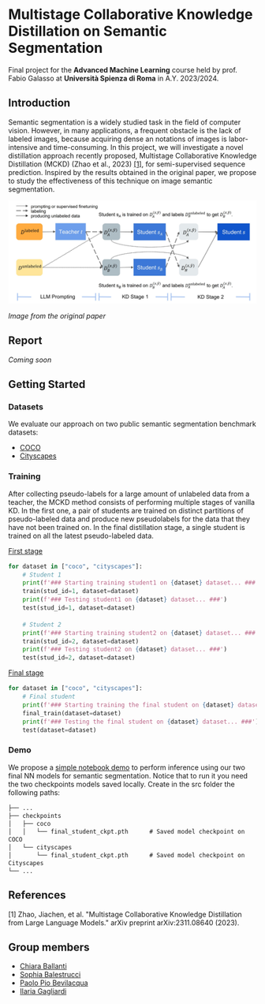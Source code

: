 # Multistage Collaborative Knowledge Distillation on Semantic Segmentation

Final project for the **Advanced Machine Learning** course held by prof. Fabio Galasso at **Università Spienza di Roma** in A.Y. 2023/2024.

## Introduction

Semantic segmentation is a widely studied task in the field of computer vision. However, in many applications, a frequent obstacle is the lack of 
labeled images, because acquiring dense an notations of images is labor-intensive and time-consuming. In this project, we will investigate a novel
distillation approach recently proposed, Multistage Collaborative Knowledge Distillation (MCKD) (Zhao et al., 2023) [[1]](https://arxiv.org/abs/2311.08640), for semi-supervised sequence prediction. Inspired by the results obtained in the original paper, we propose to study the effectiveness of this technique on image semantic segmentation.

![](images/mckd-paper-arch.jpg)

<i>Image from the original paper</i>

## Report
<i>Coming soon</i>

## Getting Started

### Datasets
We evaluate our approach on two public semantic segmentation benchmark datasets:
- [COCO](https://cocodataset.org/#home)
- [Cityscapes](https://www.cityscapes-dataset.com/)

### Training

After collecting pseudo-labels for a large amount of unlabeled data from a teacher, the MCKD method consists of performing multiple stages of vanilla KD. In the first one, a pair of students are trained on distinct partitions of pseudo-labeled data and produce new pseudolabels for the data that they have not been trained on. In the final distillation stage, a single student is trained on all the latest pseudo-labeled data.

[First stage](training/first_stage.py)

```python
for dataset in ["coco", "cityscapes"]:
    # Student 1
    print(f'### Starting training student1 on {dataset} dataset... ###')
    train(stud_id=1, dataset=dataset)
    print(f'### Testing student1 on {dataset} dataset... ###')
    test(stud_id=1, dataset=dataset)

    # Student 2
    print(f'### Starting training student2 on {dataset} dataset... ###')
    train(stud_id=2, dataset=dataset)
    print(f'### Testing student2 on {dataset} dataset... ###')
    test(stud_id=2, dataset=dataset)
```

[Final stage](training/final_stage.py)

```python
for dataset in ["coco", "cityscapes"]:
    # Final student
    print(f'### Starting training the final student on {dataset} dataset... ###')
    final_train(dataset=dataset)
    print(f'### Testing the final student on {dataset} dataset... ###')
    test(dataset=dataset)
```

### Demo

We propose a [simple notebook demo](demo/demo.ipynb) to perform inference using our two final NN models for semantic segmentation.
Notice that to run it you need the two checkpoints models saved locally. Create in the src folder the following
paths:

    ├── ... 
    ├── checkpoints                    
    │   ├── coco                
    │   │   └── final_student_ckpt.pth      # Saved model checkpoint on COCO
    │   └── cityscapes          
    │       └── final_student_ckpt.pth      # Saved model checkpoint on Cityscapes
    └── ...


## References

<a id="1">[1]</a> 
Zhao, Jiachen, et al. "Multistage Collaborative Knowledge Distillation from Large Language Models." arXiv preprint arXiv:2311.08640 (2023).

## Group members

- [Chiara Ballanti](https://github.com/Ballants)
- [Sophia Balestrucci](https://github.com/sophiaBalestrucci)
- [Paolo Pio Bevilacqua](https://github.com/ppbevilacqua)
- [Ilaria Gagliardi](https://github.com/ilaria-gagliardi)